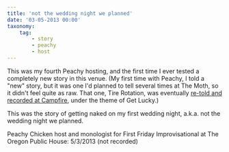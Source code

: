 ```yaml
---
title: 'not the wedding night we planned'
date: '03-05-2013 00:00'
taxonomy:
    tag:
        - story
        - peachy
        - host
---
```


This was my fourth Peachy hosting, and the first time I ever tested a completely new story in this venue. 
(My first time with Peachy, I told a "new" story, but it was one I'd planned to tell several times at The Moth, so it didn't feel quite as raw. That one, Tire Rotation, was eventually [re-told and recorded at Campfire](https://soundcloud.com/kamcalli/kelley-tyner-mcallister-well?target=_blank), under the theme of Get Lucky.) 

This was the story of getting naked on my first wedding night, a.k.a. not the wedding night we planned.

Peachy Chicken host and monologist for First Friday Improvisational at The Oregon Public House: 5/3/2013
(not recorded)
